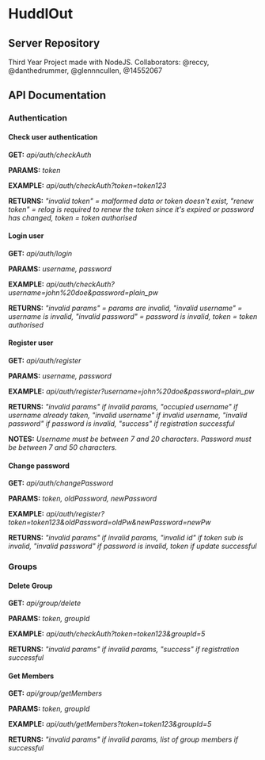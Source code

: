 # HuddlOut
## Server Repository
Third Year Project made with NodeJS.
Collaborators: @reccy, @danthedrummer, @glennncullen, @14552067

## API Documentation
### Authentication
#### Check user authentication

**GET:** *api/auth/checkAuth*

**PARAMS:** *token*

**EXAMPLE:** *api/auth/checkAuth?token=token123*

**RETURNS:** *"invalid token" = malformed data or token doesn't exist, "renew token" = relog is required to renew the token since it's expired or password has changed, token = token authorised*

#### Login user

**GET:** *api/auth/login*

**PARAMS:** *username, password*

**EXAMPLE:** *api/auth/checkAuth?username=john%20doe&password=plain_pw*

**RETURNS:** *"invalid params" = params are invalid, "invalid username" = username is invalid, "invalid password" = password is invalid, token = token authorised*

#### Register user

**GET:** *api/auth/register*

**PARAMS:** *username, password*

**EXAMPLE:** *api/auth/register?username=john%20doe&password=plain_pw*

**RETURNS:** *"invalid params" if invalid params, "occupied username" if username already taken, "invalid username" if invalid username, "invalid password" if password is invalid, "success" if registration successful*

**NOTES:** *Username must be between 7 and 20 characters. Password must be between 7 and 50 characters.*

#### Change password

**GET:** *api/auth/changePassword*

**PARAMS:** *token, oldPassword, newPassword*

**EXAMPLE:** *api/auth/register?token=token123&oldPassword=oldPw&newPassword=newPw*

**RETURNS:** *"invalid params" if invalid params, "invalid id" if token sub is invalid, "invalid password" if password is invalid, token if update successful*

### Groups
#### Delete Group

**GET:** *api/group/delete*

**PARAMS:** *token, groupId*

**EXAMPLE:** *api/auth/checkAuth?token=token123&groupId=5*

**RETURNS:** *"invalid params" if invalid params, "success" if registration successful*

#### Get Members

**GET:** *api/group/getMembers*

**PARAMS:** *token, groupId*

**EXAMPLE:** *api/auth/getMembers?token=token123&groupId=5*

**RETURNS:** *"invalid params" if invalid params, list of group members if successful*